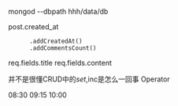 
mongod --dbpath hhh/data/db














post.created_at
```
	  .addCreatedAt()
      .addCommentsCount()
```

req.fields.title
req.fields.content



并不是很懂CRUD中的$set,$inc是怎么一回事  Operator

08:30  09:15  10:00 